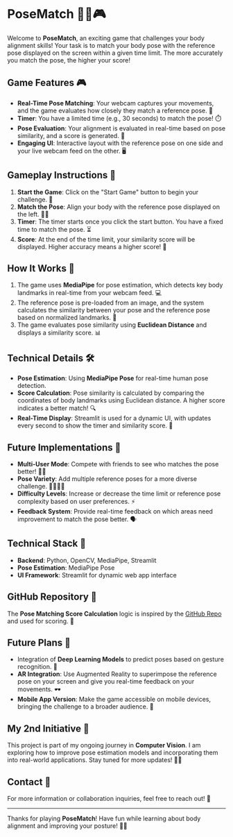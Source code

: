 # PoseMatch 🧘‍♂️🎮

Welcome to **PoseMatch**, an exciting game that challenges your body alignment skills! Your task is to match your body pose with the reference pose displayed on the screen within a given time limit. The more accurately you match the pose, the higher your score!

## Game Features 🎮
- **Real-Time Pose Matching**: Your webcam captures your movements, and the game evaluates how closely they match a reference pose. 📸
- **Timer**: You have a limited time (e.g., 30 seconds) to match the pose! ⏱️
- **Pose Evaluation**: Your alignment is evaluated in real-time based on pose similarity, and a score is generated. 🏅
- **Engaging UI**: Interactive layout with the reference pose on one side and your live webcam feed on the other. 🖥️

## Gameplay Instructions 📜
1. **Start the Game**: Click on the "Start Game" button to begin your challenge. 🔘
2. **Match the Pose**: Align your body with the reference pose displayed on the left. 🧘‍♀️
3. **Timer**: The timer starts once you click the start button. You have a fixed time to match the pose. ⏳
4. **Score**: At the end of the time limit, your similarity score will be displayed. Higher accuracy means a higher score! 🎯

## How It Works 🔧
1. The game uses **MediaPipe** for pose estimation, which detects key body landmarks in real-time from your webcam feed. 💻
2. The reference pose is pre-loaded from an image, and the system calculates the similarity between your pose and the reference pose based on normalized landmarks. 🤖
3. The game evaluates pose similarity using **Euclidean Distance** and displays a similarity score. 📊

## Technical Details 🛠️
- **Pose Estimation**: Using **MediaPipe Pose** for real-time human pose detection.
- **Score Calculation**: Pose similarity is calculated by comparing the coordinates of body landmarks using Euclidean distance. A higher score indicates a better match! 🔍
- **Real-Time Display**: Streamlit is used for a dynamic UI, with updates every second to show the timer and similarity score. 🚀

## Future Implementations 🚀
- **Multi-User Mode**: Compete with friends to see who matches the pose better! 👯‍♀️
- **Pose Variety**: Add multiple reference poses for a more diverse challenge. 🏃‍♂️🧘‍♀️
- **Difficulty Levels**: Increase or decrease the time limit or reference pose complexity based on user preferences. ⚡
- **Feedback System**: Provide real-time feedback on which areas need improvement to match the pose better. 🗣️

## Technical Stack 🔧
- **Backend**: Python, OpenCV, MediaPipe, Streamlit
- **Pose Estimation**: MediaPipe Pose
- **UI Framework**: Streamlit for dynamic web app interface

## GitHub Repository 🔗
The **Pose Matching Score Calculation** logic is inspired by the [GitHub Repo](https://github.com/mattavallone/pose-matching/blob/master/CS6643%20Final%20Project.ipynb) and used for scoring. 🎯

## Future Plans 🔮
- Integration of **Deep Learning Models** to predict poses based on gesture recognition. 🤖
- **AR Integration**: Use Augmented Reality to superimpose the reference pose on your screen and give you real-time feedback on your movements. 🕶️
- **Mobile App Version**: Make the game accessible on mobile devices, bringing the challenge to a broader audience. 📱

## My 2nd Initiative 🌟
This project is part of my ongoing journey in **Computer Vision**. I am exploring how to improve pose estimation models and incorporating them into real-world applications. Stay tuned for more updates! 🧑‍💻

## Contact 📩
For more information or collaboration inquiries, feel free to reach out! 🚀

---

Thanks for playing **PoseMatch**! Have fun while learning about body alignment and improving your posture! 💪🎉
